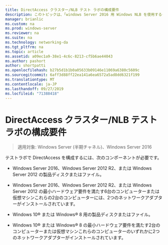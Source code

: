```yaml
---
title: DirectAccess クラスター/NLB テスト ラボの構成要件
description: このトピックは、「windows Server 2016 用 Windows NLB を使用するクラスターでの DirectAccess のデモンストレーション」のテストラボガイドに含まれています。
manager: brianlic
ms.custom: na
ms.prod: windows-server
ms.reviewer: na
ms.suite: na
ms.technology: networking-da
ms.tgt_pltfrm: na
ms.topic: article
ms.assetid: a09ec1a9-38e1-4c6c-8213-cf5b6ae44043
ms.author: pashort
author: shortpatti
ms.openlocfilehash: b27b5d1b1b0a05633b09146e11069a6380c5609c
ms.sourcegitcommit: 6aff3d88ff22ea141a6ea6572a5ad8dd6321f199
ms.translationtype: MT
ms.contentlocale: ja-JP
ms.lasthandoff: 09/27/2019
ms.locfileid: "71388418"
---
```

# <a name="directaccess-cluster-nlb-test-lab-configuration-requirements"></a>DirectAccess クラスター/NLB テスト ラボの構成要件

>適用対象: Windows Server (半期チャネル)、Windows Server 2016

テストラボで DirectAccess を構成するには、次のコンポーネントが必要です。  
  
-   Windows Server 2016、Windows Server 2012 R2、または Windows Server 2012 の製品ディスクまたはファイル。  
  
-   Windows Server 2016、Windows Server 2012 R2、または Windows Server 2012 の最小ハードウェア要件を満たす6台のコンピューターまたは仮想マシンこれらの2台のコンピューターには、2つのネットワークアダプターがインストールされています。  
  
-   Windows 10&reg; または Windows&reg; 8 用の製品ディスクまたはファイル。  
  
-   Windows 10&reg; または Windows&reg; 8 の最小ハードウェア要件を満たす2台のコンピューターまたは仮想マシンこれらのコンピューターのいずれかに2つのネットワークアダプターがインストールされています。